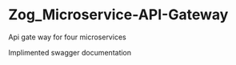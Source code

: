 # Zog_Microservice-API-Gateway

Api gate way for four microservices 

Implimented swagger documentation
